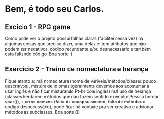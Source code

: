 # Bem, é todo seu Carlos.

## Excicio 1 - RPG game
Como pode ver o projeto possui falhas claras (facilitei dessa vez) há algumas
coisas que preciso dizer, uma delas é: tem atributos que não podem ser negativos,
código redundante e/ou desnecessário e também esta faltando código.
Boa sorte ;)

## Exercicio 2 - Treino de nomeclatura e herança
Fique atento a: má nomeclatura (nome de váriveis/métodos/classes pouco descritivos),
mistura de idiomas (geralmente devemos nos acostumar a usar inglês e não ficar
misturando Pt-br com inglês) mal uso de herança (classes herdarem métodos que não
fazem sentido exemplo: Pessoa herdar voar()), e erros comuns (falta de encapsulamento,
falta de métodos e código desnecessário), pode ficar há vontade pra ser creativo
e adcionar métodos as subclasses.
Boa sorte B)